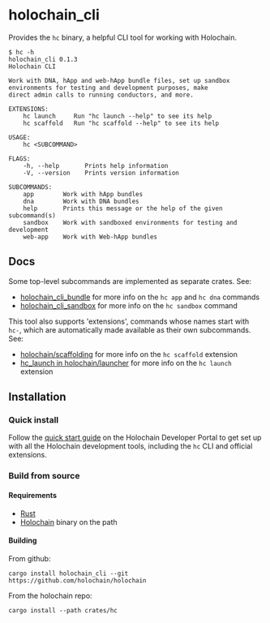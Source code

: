 # holochain_cli

Provides the `hc` binary, a helpful CLI tool for working with Holochain.

```shell
$ hc -h
holochain_cli 0.1.3
Holochain CLI

Work with DNA, hApp and web-hApp bundle files, set up sandbox environments for testing and development purposes, make
direct admin calls to running conductors, and more.

EXTENSIONS:
    hc launch	  Run "hc launch --help" to see its help
    hc scaffold	  Run "hc scaffold --help" to see its help

USAGE:
    hc <SUBCOMMAND>

FLAGS:
    -h, --help       Prints help information
    -V, --version    Prints version information

SUBCOMMANDS:
    app        Work with hApp bundles
    dna        Work with DNA bundles
    help       Prints this message or the help of the given subcommand(s)
    sandbox    Work with sandboxed environments for testing and development
    web-app    Work with Web-hApp bundles
```

## Docs

Some top-level subcommands are implemented as separate crates. See:

- [holochain_cli_bundle](https://github.com/holochain/holochain/tree/develop/crates/hc_bundle) for more info on the `hc app` and `hc dna` commands
- [holochain_cli_sandbox](https://github.com/holochain/holochain/tree/develop/crates/hc_sandbox) for more info on the `hc sandbox` command

This tool also supports 'extensions', commands whose names start with `hc-`, which are automatically made available as their own subcommands. See:

- [holochain/scaffolding](https://github.com/holochain/scaffolding) for more info on the `hc scaffold` extension
- [hc_launch in holochain/launcher](https://github.com/holochain/launcher/tree/main/crates/hc_launch) for more info on the `hc launch` extension

## Installation

### Quick install

Follow the [quick start guide](https://developer.holochain.org/quick-start/) on the Holochain Developer Portal to get set up with all the Holochain development tools, including the `hc` CLI and official extensions.

### Build from source

#### Requirements

- [Rust](https://rustup.rs/)
- [Holochain](https://github.com/holochain/holochain) binary on the path

#### Building

From github:

```shell
cargo install holochain_cli --git https://github.com/holochain/holochain
```

From the holochain repo:

```shell
cargo install --path crates/hc
```
